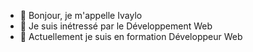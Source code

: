 - 👋 Bonjour, je m'appelle Ivaylo
- 👀 Je suis inétressé par le Développement Web
- 🌱 Actuellement je suis en formation Développeur Web
